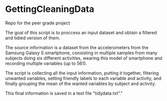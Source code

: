 # GettingCleaningData
Repo for the peer grade project

The goal of this script is to proccess an input dataset and obtain a filtered and tidied version of them.

The source information is a dataset from the accelerometers from the Samsung Galaxy S smartphone, consisting in multiple samples from many subjects doing six different activities, wearing this model of smartphone and recording multiple variables (up to 561).

The script is collecting all the input information, putting it together, filtering unwanted variables, setting friendly labels to each variable and activity, and finally grouping the mean of the wanted variables by subject and activity.

This final information is saved in a text file "tidydata.txt"."
